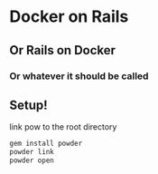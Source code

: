 # Docker on Rails

## Or Rails on Docker

### Or whatever it should be called

## Setup!

link pow to the root directory

````bash
gem install powder
powder link
powder open
````
